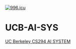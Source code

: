 [![996.icu](https://img.shields.io/badge/link-996.icu-red.svg)](https://996.icu)
# UCB-AI-SYS
[UC Berkeley CS294 AI SYSTEM](https://ucbrise.github.io/cs294-ai-sys-sp19/)

